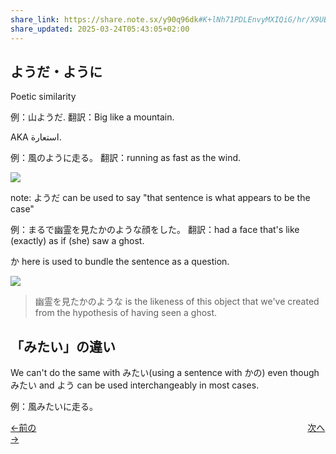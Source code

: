 ```yaml
---
share_link: https://share.note.sx/y90q96dk#K+lNh71PDLEnvyMXIQiG/hr/X9UB66EkuokRVtI3Xog
share_updated: 2025-03-24T05:43:05+02:00
---
```


## ようだ・ように
Poetic similarity

例：山ようだ.
翻訳：Big like a mountain.

AKA استعارة.

例：風のように走る。
翻訳：running as fast as the wind.

![](https://i.imgur.com/AUjC6r9.jpeg)


note: ようだ can be used to say "that sentence is what appears to be the case"

例：まるで幽霊を見たかのような顔をした。
翻訳：had a face that's like (exactly) as if (she) saw a ghost.

か here is used to bundle the sentence as a question. 

![](https://i.imgur.com/YsuL3ye.png)

> 幽霊を見たかのような is the likeness of this object that we've created from the hypothesis of having seen a ghost.

## 「みたい」の違い

We can't do the same with みたい(using a sentence with かの) even though みたい and よう can be used interchangeably in most cases.

 例：風みたいに走る。


[←前の](第25課.md)　　　　　　　　　　　　　　　　　　　　　　　　　　　　　　　[次へ→](第27課.md)
